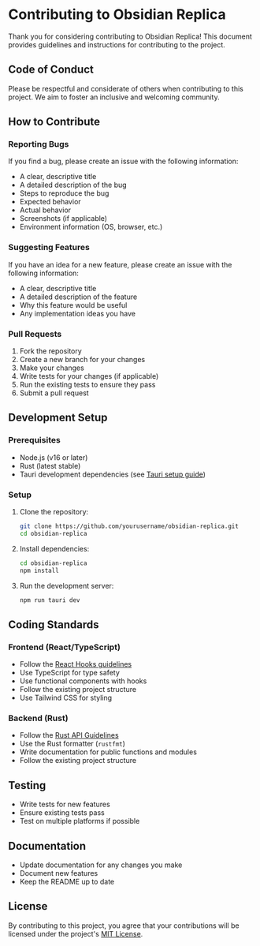 # Contributing to Obsidian Replica

Thank you for considering contributing to Obsidian Replica! This document provides guidelines and instructions for contributing to the project.

## Code of Conduct

Please be respectful and considerate of others when contributing to this project. We aim to foster an inclusive and welcoming community.

## How to Contribute

### Reporting Bugs

If you find a bug, please create an issue with the following information:

- A clear, descriptive title
- A detailed description of the bug
- Steps to reproduce the bug
- Expected behavior
- Actual behavior
- Screenshots (if applicable)
- Environment information (OS, browser, etc.)

### Suggesting Features

If you have an idea for a new feature, please create an issue with the following information:

- A clear, descriptive title
- A detailed description of the feature
- Why this feature would be useful
- Any implementation ideas you have

### Pull Requests

1. Fork the repository
2. Create a new branch for your changes
3. Make your changes
4. Write tests for your changes (if applicable)
5. Run the existing tests to ensure they pass
6. Submit a pull request

## Development Setup

### Prerequisites

- Node.js (v16 or later)
- Rust (latest stable)
- Tauri development dependencies (see [Tauri setup guide](https://tauri.app/v1/guides/getting-started/prerequisites))

### Setup

1. Clone the repository:
   ```bash
   git clone https://github.com/yourusername/obsidian-replica.git
   cd obsidian-replica
   ```

2. Install dependencies:
   ```bash
   cd obsidian-replica
   npm install
   ```

3. Run the development server:
   ```bash
   npm run tauri dev
   ```

## Coding Standards

### Frontend (React/TypeScript)

- Follow the [React Hooks guidelines](https://reactjs.org/docs/hooks-rules.html)
- Use TypeScript for type safety
- Use functional components with hooks
- Follow the existing project structure
- Use Tailwind CSS for styling

### Backend (Rust)

- Follow the [Rust API Guidelines](https://rust-lang.github.io/api-guidelines/)
- Use the Rust formatter (`rustfmt`)
- Write documentation for public functions and modules
- Follow the existing project structure

## Testing

- Write tests for new features
- Ensure existing tests pass
- Test on multiple platforms if possible

## Documentation

- Update documentation for any changes you make
- Document new features
- Keep the README up to date

## License

By contributing to this project, you agree that your contributions will be licensed under the project's [MIT License](LICENSE).

